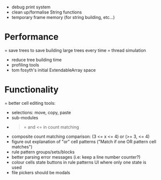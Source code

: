 - debug print system
- clean up/formalise String functions
- temporary frame memory (for string building, etc...)

# Performance
= save trees to save building large trees every time
= thread simulation
- reduce tree building time
- profiling tools
- tom fosyth's initial ExtendableArray space

# Functionality
= better cell editing tools:
  - selections: move, copy, paste
  - sub-modules
- >= and <= in count matching
- composite count matching comparison: (3 <= x <= 4) or (>= 3, <= 4)
- figure out explanation of "or" cell patterns ("Match if one OR pattern cell matches")
- rule pattern groups/sets/blocks
- better parsing error messages (i.e: keep a line number counter?)
- colour cells state buttons in rule patterns UI where only one state is used
- file pickers should be modals